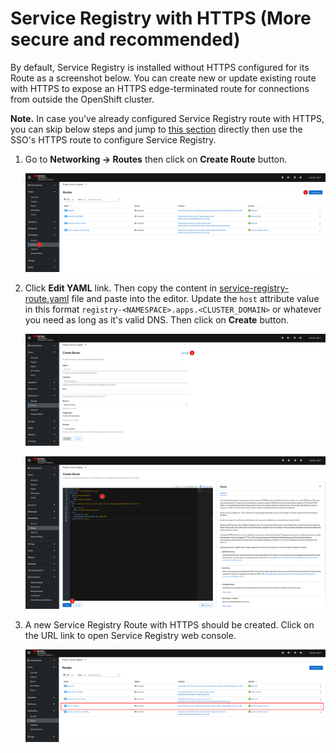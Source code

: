 # Service Registry with HTTPS (More secure and recommended)

By default, Service Registry is installed without HTTPS configured for its Route as a screenshot below. You can create new or update existing route with HTTPS to expose an HTTPS edge-terminated route for connections from outside the OpenShift cluster.

**Note.** In case you've already configured Service Registry route with HTTPS, you can skip below steps and jump to [this section](service-registry-configuration.md) directly then use the SSO's HTTPS route to configure Service Registry.

1. Go to **Networking -> Routes** then click on **Create Route** button.

   ![Service Registry Authn & Authz](../../images/service-registry-authn-authz-10.png)

2. Click **Edit YAML** link. Then copy the content in [service-registry-route.yaml](../../manifest/service-registry-route.yaml) file and paste into the editor. Update the `host` attribute value in this format `registry-<NAMESPACE>.apps.<CLUSTER_DOMAIN>` or whatever you need as long as it's valid DNS. Then click on **Create** button.

   ![Service Registry Authn & Authz](../../images/service-registry-authn-authz-11.png)

   ![Service Registry Authn & Authz](../../images/service-registry-authn-authz-12.png)

3. A new Service Registry Route with HTTPS should be created. Click on the URL link to open Service Registry web console.

   ![Service Registry Authn & Authz](../../images/service-registry-authn-authz-13.png)
